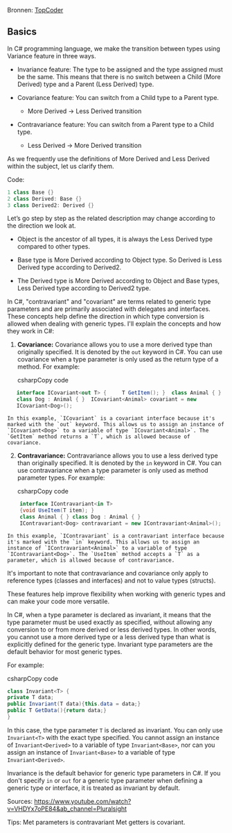 Bronnen: [TopCoder](https://www.topcoder.com/thrive/articles/Invariance,%20Covariance%20and%20Contravariance%20types%20in%20C%20Sharp%20-%20Part%20One)
## Basics
In C# programming language, we make the transition between types using Variance feature in three ways.

- Invariance feature: The type to be assigned and the type assigned must be the same. This means that there is no switch between a Child (More Derived) type and a Parent (Less Derived) type.
    
- Covariance feature: You can switch from a Child type to a Parent type.
    
    - More Derived -> Less Derived transition
        
- Contravariance feature: You can switch from a Parent type to a Child type.
    
    - Less Derived -> More Derived transition
        

As we frequently use the definitions of More Derived and Less Derived within the subject, let us clarify them.

Code:

```csharp
1 class Base {}
2 class Derived: Base {}
3 class Derived2: Derived {}
```

Let’s go step by step as the related description may change according to the direction we look at.

- Object is the ancestor of all types, it is always the Less Derived type compared to other types.
    
- Base type is More Derived according to Object type. So Derived is Less Derived type according to Derived2.
    
- The Derived type is More Derived according to Object and Base types, Less Derived type according to Derived2 type.


In C#, "contravariant" and "covariant" are terms related to generic type parameters and are primarily associated with delegates and interfaces. These concepts help define the direction in which type conversion is allowed when dealing with generic types. I'll explain the concepts and how they work in C#:

1. **Covariance:** Covariance allows you to use a more derived type than originally specified. It is denoted by the `out` keyword in C#. You can use covariance when a type parameter is only used as the return type of a method. For example:
    
    csharpCopy code
    
 ```c#
    interface ICovariant<out T> {     T GetItem(); }  class Animal { }
    class Dog : Animal { }  ICovariant<Animal> covariant = new
    ICovariant<Dog>();
```
    
    In this example, `ICovariant` is a covariant interface because it's marked with the `out` keyword. This allows us to assign an instance of `ICovariant<Dog>` to a variable of type `ICovariant<Animal>`. The `GetItem` method returns a `T`, which is allowed because of covariance.
    
2. **Contravariance:** Contravariance allows you to use a less derived type than originally specified. It is denoted by the `in` keyword in C#. You can use contravariance when a type parameter is only used as method parameter types. For example:
    
    csharpCopy code
    
```c#
    interface IContravariant<in T>
    {void UseItem(T item); }
    class Animal { } class Dog : Animal { }
    IContravariant<Dog> contravariant = new IContravariant<Animal>();
```
    
    In this example, `IContravariant` is a contravariant interface because it's marked with the `in` keyword. This allows us to assign an instance of `IContravariant<Animal>` to a variable of type `IContravariant<Dog>`. The `UseItem` method accepts a `T` as a parameter, which is allowed because of contravariance.
    

It's important to note that contravariance and covariance only apply to reference types (classes and interfaces) and not to value types (structs).

These features help improve flexibility when working with generic types and can make your code more versatile.

In C#, when a type parameter is declared as invariant, it means that the type parameter must be used exactly as specified, without allowing any conversion to or from more derived or less derived types. In other words, you cannot use a more derived type or a less derived type than what is explicitly defined for the generic type. Invariant type parameters are the default behavior for most generic types.

For example:

csharpCopy code

```c#
class Invariant<T> {
private T data;
public Invariant(T data){this.data = data;}
public T GetData(){return data;}
}
```

In this case, the type parameter `T` is declared as invariant. You can only use `Invariant<T>` with the exact type specified. You cannot assign an instance of `Invariant<Derived>` to a variable of type `Invariant<Base>`, nor can you assign an instance of `Invariant<Base>` to a variable of type `Invariant<Derived>`.

Invariance is the default behavior for generic type parameters in C#. If you don't specify `in` or `out` for a generic type parameter when defining a generic type or interface, it is treated as invariant by default.

Sources:
https://www.youtube.com/watch?v=VHDYx7oPE84&ab_channel=Pluralsight

Tips:
Met parameters is contravariant
Met getters is covariant.